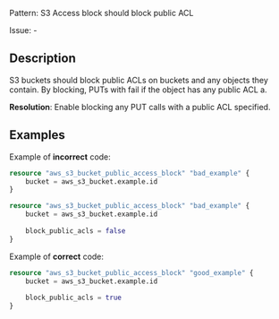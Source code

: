 Pattern: S3 Access block should block public ACL

Issue: -

## Description

S3 buckets should block public ACLs on buckets and any objects they contain. By blocking, PUTs with fail if the object has any public ACL a.

**Resolution**: Enable blocking any PUT calls with a public ACL specified.

## Examples

Example of **incorrect** code:

```terraform
resource "aws_s3_bucket_public_access_block" "bad_example" {
	bucket = aws_s3_bucket.example.id
}

resource "aws_s3_bucket_public_access_block" "bad_example" {
	bucket = aws_s3_bucket.example.id
  
	block_public_acls = false
}
```

Example of **correct** code:

```terraform
resource "aws_s3_bucket_public_access_block" "good_example" {
	bucket = aws_s3_bucket.example.id
  
	block_public_acls = true
}
```